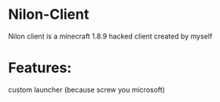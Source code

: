 # Nilon-Client
Nilon client is a minecraft 1.8.9 hacked client created by myself

# Features:
custom launcher (because screw you microsoft)
